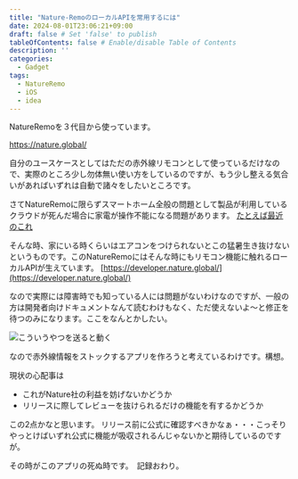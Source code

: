 ```yaml
---
title: "Nature-RemoのローカルAPIを常用するには"
date: 2024-08-01T23:06:21+09:00
draft: false # Set 'false' to publish
tableOfContents: false # Enable/disable Table of Contents
description: ''
categories:
  - Gadget
tags:
  - NatureRemo
  - iOS
  - idea
---
```


NatureRemoを３代目から使っています。

https://nature.global/

自分のユースケースとしてはただの赤外線リモコンとして使っているだけなので、実際のところ少し勿体無い使い方をしているのですが、もう少し整える気合いがあればいずれは自動で諸々をしたいところです。

さてNatureRemoに限らずスマートホーム全般の問題として製品が利用しているクラウドが死んだ場合に家電が操作不能になる問題があります。
[たとえば最近のこれ](https://nature.global/press/news/21484/)

そんな時、家にいる時くらいはエアコンをつけられないとこの猛暑生き抜けないというものです。このNatureRemoにはそんな時にもリモコン機能に触れるローカルAPIが生えています。
[https://developer.nature.global/](https://developer.nature.global/)

なので実際には障害時でも知っている人には問題がないわけなのですが、一般の方は開発者向けドキュメントなんて読むわけもなく、ただ使えないよ〜と修正を待つのみになります。ここをなんとかしたい。

![こういうやつを送ると動く](/images/nature-remo.png)


なので赤外線情報をストックするアプリを作ろうと考えているわけです。構想。

現状の心配事は
- これがNature社の利益を妨げないかどうか
- リリースに際してレビューを抜けられるだけの機能を有するかどうか

この2点かなと思います。
リリース前に公式に確認すべきかなぁ・・・こっそりやっとけばいずれ公式に機能が吸収されるんじゃないかと期待しているのですが。

その時がこのアプリの死ぬ時です。　記録おわり。